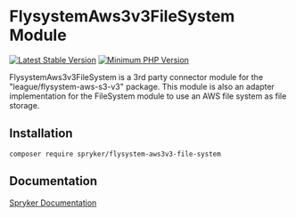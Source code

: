 # FlysystemAws3v3FileSystem Module
[![Latest Stable Version](https://poser.pugx.org/spryker/flysystem-aws3v3-file-system/v/stable.svg)](https://packagist.org/packages/spryker/flysystem-aws3v3-file-system)
[![Minimum PHP Version](https://img.shields.io/badge/php-%3E%3D%207.4-8892BF.svg)](https://php.net/)

FlysystemAws3v3FileSystem is a 3rd party connector module for the "league/flysystem-aws-s3-v3" package. This module is also an adapter implementation for the FileSystem module to use an AWS file system as file storage.

## Installation

```
composer require spryker/flysystem-aws3v3-file-system
```

## Documentation

[Spryker Documentation](https://docs.spryker.com)

